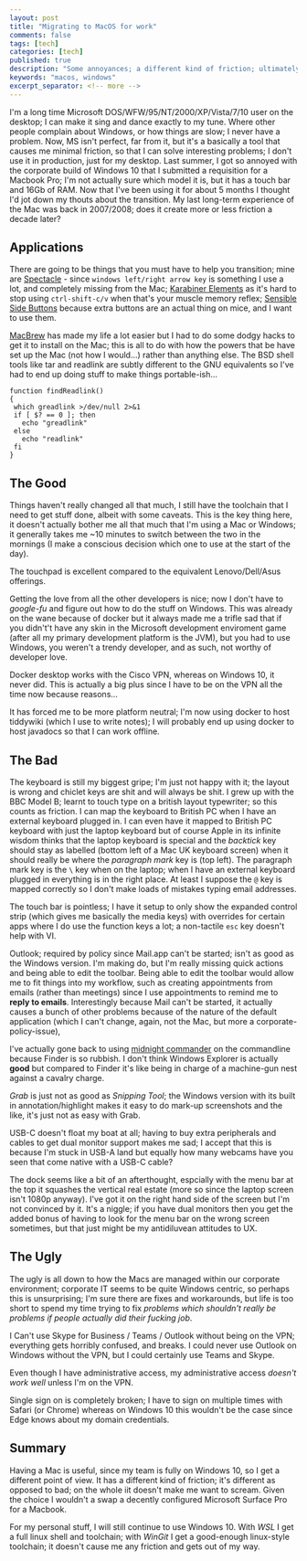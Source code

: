 ```yaml
---
layout: post
title: "Migrating to MacOS for work"
comments: false
tags: [tech]
categories: [tech]
published: true
description: "Some annoyances; a different kind of friction; ultimately a bit meh"
keywords: "macos, windows"
excerpt_separator: <!-- more -->
---
```


I'm a long time Microsoft DOS/WFW/95/NT/2000/XP/Vista/7/10 user on the desktop; I can make it sing and dance exactly to my tune. Where other people complain about Windows, or how things are slow; I never have a problem. Now, MS isn't perfect, far from it, but it's a basically a tool that causes me minimal friction, so that I can solve interesting problems; I don't use it in production, just for my desktop. Last summer, I got so annoyed with the corporate build of Windows 10 that I submitted a requisition for a Macbook Pro; I'm not actually sure which model it is, but it has a touch bar and 16Gb of RAM. Now that I've been using it for about 5 months I thought I'd jot down my thouts about the transition. My last long-term experience of the Mac was back in 2007/2008; does it create more or less friction a decade later?

<!-- more -->

## Applications ##

There are going to be things that you must have to help you transition; mine are [Spectacle][] - since `windows left/right arrow key` is something I use a lot, and completely missing from the Mac; [Karabiner Elements][] as it's hard to stop using `ctrl-shift-c/v` when that's your muscle memory reflex; [Sensible Side Buttons][] because extra buttons are an actual thing on mice, and I want to use them.

[MacBrew][] has made my life a lot easier but I had to do some dodgy hacks to get it to install on the Mac; this is all to do with how the powers that be have set up the Mac (not how I would...) rather than anything else. The BSD shell tools like tar and readlink are subtly different to the GNU equivalents so I've had to end up doing stuff to make things portable-ish...

```
function findReadlink()
{
 which greadlink >/dev/null 2>&1
 if [ $? == 0 ]; then
   echo "greadlink"
 else
   echo "readlink"
 fi
}
```

## The Good ##

Things haven't really changed all that much, I still have the toolchain that I need to get stuff done, albeit with some caveats. This is the key thing here, it doesn't actually bother me all that much that I'm using a Mac or Windows; it generally takes me ~10 minutes to switch between the two in the mornings (I make a conscious decision which one to use at the start of the day).

The touchpad is excellent compared to the equivalent Lenovo/Dell/Asus offerings.

Getting the love from all the other developers is nice; now I don't have to _google-fu_ and figure out how to do the stuff on Windows. This was already on the wane because of docker but it always made me a trifle sad that if you didn't't have any skin in the Microsoft development enviroment game (after all my primary development platform is the JVM), but you had to use Windows, you weren't a trendy developer, and as such, not worthy of developer love.

Docker desktop works with the Cisco VPN, whereas on Windows 10, it never did. This is actually a big plus since I have to be on the VPN all the time now because reasons...

It has forced me to be more platform neutral; I'm now using docker to host tiddywiki (which I use to write notes); I will probably end up using docker to host javadocs so that I can work offline.

## The Bad ##

The keyboard is still my biggest gripe; I'm just not happy with it; the layout is wrong and chiclet keys are shit and will always be shit. I grew up with the BBC Model B; learnt to touch type on a british layout typewriter; so this counts as friction. I can map the keyboard to British PC when I have an external keyboard plugged in. I can even have it mapped to British PC keyboard with just the laptop keyboard but of course Apple in its infinite wisdom thinks that the laptop keyboard is special and the _backtick_ key should stay as labelled (bottom left of a Mac UK keyboard screen) when it should really be where the _paragraph mark_ key is (top left). The paragraph mark key is the `\` key when on the laptop; when I have an external keyboard plugged in everything is in the right place. At least I suppose the `@` key is mapped correctly so I don't make loads of mistakes typing email addresses.

The touch bar is pointless; I have it setup to only show the expanded control strip (which gives me basically the media keys) with overrides for certain apps where I do use the function keys a lot; a non-tactile `esc` key doesn't help with VI.

Outlook; required by policy since Mail.app can't be started; isn't as good as the Windows version. I'm making do, but I'm really missing quick actions and being able to edit the toolbar. Being able to edit the toolbar would allow me to fit things into my workflow, such as creating appointments from emails (rather than meetings) since I use appointments to remind me to __reply to emails__. Interestingly because Mail can't be started, it actually causes a bunch of other problems because of the nature of the default application (which I can't change, again, not the Mac, but more a corporate-policy-issue),

I've actually gone back to using [midnight commander][] on the commandline because Finder is so rubbish. I don't think Windows Explorer is actually __good__ but compared to Finder it's like being in charge of a machine-gun nest against a cavalry charge.

_Grab_ is just not as good as _Snipping Tool_; the Windows version with its built in annotation/highlight makes it easy to do mark-up screenshots and the like, it's just not as easy with Grab.

USB-C doesn't float my boat at all; having to buy extra peripherals and cables to get dual monitor support makes me sad; I accept that this is because I'm stuck in USB-A land but equally how many webcams have you seen that come native with a USB-C cable?

The dock seems like a bit of an afterthought, espcially with the menu bar at the top it squashes the vertical real estate (more so since the laptop screen isn't 1080p anyway). I've got it on the right hand side of the screen but I'm not convinced by it. It's a niggle; if you have dual monitors then you get the added bonus of having to look for the menu bar on the wrong screen sometimes, but that just might be my antidiluvean attitudes to UX.

## The Ugly ##

The ugly is all down to how the Macs are managed within our corporate environment; corporate IT seems to be quite Windows centric, so perhaps this is unsurprising; I'm sure there are fixes and workarounds, but life is too short to spend my time trying to fix _problems which shouldn't really be problems if people actually did their fucking job_.

I Can't use Skype for Business / Teams / Outlook without being on the VPN; everything gets horribly confused, and breaks. I could never use Outlook on Windows without the VPN, but I could certainly use Teams and Skype.

Even though I have administrative access, my administrative access _doesn't work well_ unless I'm on the VPN.

Single sign on is completely broken; I have to sign on multiple times with Safari (or Chrome) whereas on Windows 10 this wouldn't be the case since Edge knows about my domain credentials.

## Summary ##

Having a Mac is useful, since my team is fully on Windows 10, so I get a different point of view. It has a different kind of friction; it's different as opposed to bad; on the whole iit doesn't make me want to scream. Given the choice I wouldn't a swap a decently configured Microsoft Surface Pro for a Macbook.
 
For my personal stuff, I will still continue to use Windows 10. With _WSL_ I get a full linux shell and toolchain; with _WinGit_ I get a good-enough linux-style toolchain; it doesn't cause me any friction and gets out of my way.


[Spectacle]: https://www.spectacleapp.com/
[Karabiner Elements]: https://github.com/tekezo/Karabiner-Elements
[Sensible Side Buttons]: https://sensible-side-buttons.archagon.net
[MacBrew]: https://brew.sh/
[midnight commander]: http://www.midnight-commander.org